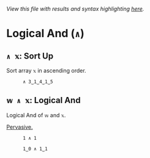 *View this file with results and syntax highlighting [here](https://mlochbaum.github.io/BQN/help/sortup_and.html).*

# Logical And (`∧`)
    
## `∧ 𝕩`: Sort Up
    
Sort array `𝕩` in ascending order.
    
          ∧ 3‿1‿4‿1‿5

    
    
## `𝕨 ∧ 𝕩`: Logical And
    
Logical And of `𝕨` and `𝕩`. 
    
[Pervasive.](https://mlochbaum.github.io/BQN/doc/arithmetic.html#pervasion)
    
          1 ∧ 1

          1‿0 ∧ 1‿1

    
